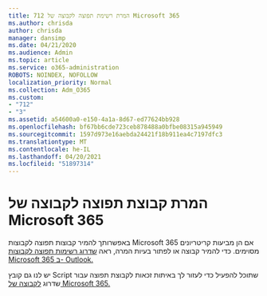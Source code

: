 ```yaml
---
title: 712 המרת רשימת תפוצה לקבוצה של Microsoft 365
ms.author: chrisda
author: chrisda
manager: dansimp
ms.date: 04/21/2020
ms.audience: Admin
ms.topic: article
ms.service: o365-administration
ROBOTS: NOINDEX, NOFOLLOW
localization_priority: Normal
ms.collection: Adm_O365
ms.custom:
- "712"
- "3"
ms.assetid: a54600a0-e150-4a1a-8d67-ed77624bb928
ms.openlocfilehash: bf67bb6cde723ceb878488a0bfbe08315a945949
ms.sourcegitcommit: 1597d973e16aebda24421f18b911ea4c7197dfc3
ms.translationtype: MT
ms.contentlocale: he-IL
ms.lasthandoff: 04/20/2021
ms.locfileid: "51897314"
---
```

# <a name="convert-a-distribution-group-to-a-microsoft-365-group"></a>המרת קבוצת תפוצה לקבוצה של Microsoft 365

באפשרותך להמיר קבוצות תפוצה לקבוצות Microsoft 365 אם הן מביעות קריטריונים מסוימים. כדי להמיר קבוצה או לפתור בעיות המרה, ראה [שדרוג רשימות תפוצה לקבוצות Microsoft 365 ב- Outlook.](https://docs.microsoft.com/microsoft-365/admin/manage/upgrade-distribution-lists)

יש לנו גם קובץ Script שתוכל להפעיל כדי לעזור לך באיתות זכאות לקבוצת תפוצה עבור שדרוג [לקבוצה של Microsoft 365.](https://aka.ms/DLToM365Group)